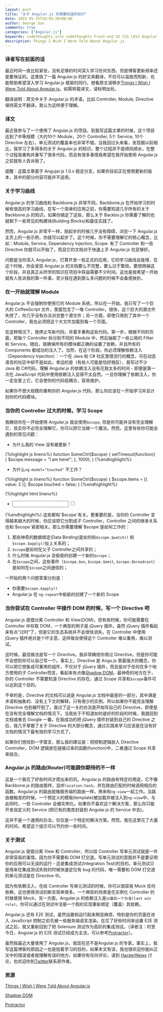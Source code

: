 ```yaml
---
layout: post
title: "关于 Angular.js 你需要知道的知识"
date: 2015-05-15T19:50:20+08:00
author: George Sun
comments: true
categories: ["Angular.js"]
keywords: codethoughts.info codethoughts Front-end UI CSS LESS Angular AngularJS Angular.js Framework
description: Things I Wish I Were Told About Angular.js
---
```


### 译者写在前面的话
最近时间一直比较紧张，没有足够的时间深入学习任何东西，但是博客更新频率还是要保证的。这里挑了一篇 Angular.js 的好文来翻译，不仅可以温故而知新，也能帮助希望深入学习 Angular.js 框架的同行。想看原文请移步[Things I Wish I Were Told About Angular.js](http://ruoyusun.com/2013/05/25/things-i-wish-i-were-told-about-angular-js.html)。如需转载译文，请标明出处。

翻译说明：原文中关于 Angular.js 的术语，比如 Controller, Module, Directive 保持英文不翻译，我认为这样便于理解。

### 译文
最近我参与了一个使用了 Angular.js 的项目。到我写这篇文章的时候，这个项目达到了中等规模（大约10个 Module，20个 Controller, 5个 Service, 10个 Directive 左右），单元测试的覆盖率也非常不错。当我回过头来看，发现跟以前相比，我学习了多得多的关于 Angular.js 的知识。整个过程并不是顺风顺水，在整个过程我重构并重写了很多代码，而且有很多事情我希望在我开始使用 Angular.js 之前就有人告诉我了。

提醒：这篇文章基于 Angujar.js 1.0.x 稳定分支，如果你目前正在使用更新的版本，其中的部分内容可能并不适用。

### 关于学习曲线
Angular.js 的学习曲线和 Backbone.js 非常不同。Backbone.js 在开始学习的时候有很高的学习曲线，在写一个简单的应用之前，你需要知道几乎所有的关于 Backbone.js 的知识。如果你搞定了这些，那么关于 Backbo.js 你需要了解的也就剩下一些常见的构建块(Building Blocks)和最佳实践了。

然而，Angular.js 非常不一样，刚起步的时候几乎没有障碍，浏览一下 Angular.js 主页上的一些示例，你就可以起步了。这个时候，你不需要理解它的核心概念，比如：Module, Service, Dependency Injection, Scope. 有了 Controller 和一些 Directive 你就可以开始了，而且它的文档对于快速上手 Angular.js 也足够好。

问题是当你深入 Angular.js，打算开发一些正式的应用，它的学习曲线会陡增，在这个时候，你会发现 Angular.js 的文档要么不完整，要么过于繁琐。要想跨越这个阶段，并且真正从所学的知识在项目中获益需要不少时间。这也是我希望一开始就有人告诉我的第一件事，至少我在遇到那么多问题的时候不会备感挫折。

### 在一开始就理解 Module
Angular.js 不会强制你使用它的 Module 系统，所以在一开始，我只写了一个巨大的 CoffeeScript 文件，里面包含了一堆 Controller。很快，这个巨大的源文件失控了，你几乎没有办法浏览整个源文件；另一方面，即使只用到了其中一个 Controller，我也必须把这个大文件加载到每一个页面。

在这种情况下，我停止写新代码，并着手重构这些代码。第一步，根据不同的页面，把每个 Controller 拆分到不同的 Module 中，然后抽取了一些公用的 Filter 和 Service。随后，我确保所有的模块都正确的设置了依赖，并且所有的 Components 都成功的注入了。当然，在这个阶段，你必须理解依赖注入（Dependency Injection）：一个在 Java 和 C# 社区里很流行的概念，可在动态语言的社区中却不是如此。幸运的是（有些人可能是恰好相反），我写过不少 Java 和 C#代码，理解 Angular.js 的依赖注入没有花我太多的时间 - 即便是第一次在 JavaScript 代码中使用依赖注入显得不太自然。一旦你理解了依赖注入，你一定会爱上它，它会使你的代码低耦合，容易维护。

如果你不想大规模的重构你的 Angular.js 代码，那么你应该在一开始学习并且计划你的代码模块。

### 当你的 Controller 过大的时候，学习 Scope
我确信你在一开始使用 Angular.js 就会使用`$scope`, 但是你可能并没有完全理解它，其实你不必完全理解它，你可以把它当做一个魔法。然而，这里有些你可能会遇到的常见问题：

* 为什么我的 View 没有被更新？

{%highlight js lineno%}
function SomeCtrl($scope) {
	setTimeout(function() {
		$scope.message = "I am here!";
	}, 1000);
}
{%endhighlight%}

* 为什么`ng-model="touched"` 不工作？

{%highlight js lineno%}
function SomeCtrl($scope) {
	$scope.items = [{ value: 2 }];
	$scope.touched = false;
}
{%endhighlight%}

{%highlight html lineno%}
<ul>
	<li ng-repeat="item in items">
		<input type="text" ng-model="item.value">
		<input type="checkbox" ng-model="touched">
	</li>	
</ul>
{%endhighlight%}
这些都和`$scope`有关。更重要的是，当你的 Controller 变得越来越大的时候，你应该把它分割成子 Controller，Controller 之间的继承关系也和`$scope`紧密相关。那么你需要理解`$scope`是如何工作的：

1. 那些神奇的数据绑定(Data Binding)是如何和`$scope.$watch()` 和 `$scope.$apply()`扯上关系的；
2. `$scope`是如何在父子 Controller之间共享的；
3. 什么时候 Angular.js 会偷偷的创建一个新的`$scope`；
4. 在`$scope`之间，这些事件（`$scope.$on`, `$scope.$emit`, `$scope.$broadcast`）是如何在`$scope`之间通信的；

一开始的两个问题答案分别是：

* 你需要`$scope.$apply()`
* Angular.js 在 `ng-repeat`中偷偷的创建了一个新的 Scope

### 当你尝试在 Controller 中操作 DOM 的时候，写一个 Directive 吧
Angular.js 提倡分离 Controller 和 View(DOM)，但有些时候，你可能需要在 Controller 中存取 DOM，一个典型的例子是 jQuery 插件。虽然 jQuery 插件看起来有点“过时”了，但是它的生态系统并不会很快消失。在 Controller 中使用 jQuery 插件绝对是个坏主意，这样做会使得这个 Controller 难以重用，难以测试。

这时候，最佳做法是写一个 Directive。我非常确信你用过 Directive，但是你可能不会想到你可以自己写一个。事实上，Directive 是 Angu.js 里最强大的概念，你可以把它想象成可重用的组件，不仅对于 jQuery 插件，而且是对于任何在多个地方使用的子 Controller而言，看起来有点像[Shadow DOM](http://www.html5rocks.com/en/tutorials/webcomponents/shadowdom/)。最神奇的地方在于，你的 Controller 不需要知道 Directive 的存在，通过 Scope 共享和`$scope`事件可以达到这个目的。

不幸的是，Directive 的文档可以说是 Angular.js 文档中最差的一部分，其中满是术语和抽象的、没有上下文的解释，只有很少的实例，所以如果你不能完全理解 Directive 也别被吓到了。我过了这一关的办法是开始写自己的 Directive，即使是在没有完全理解文档的情况下。当我处于不知道如何是好的阶段的时候，我就回到文档或者去 Google 一番。在我成功的把 jQuery 插件封装到自己的 Directive 之后，我几乎掌握了关于 Directive 的大部分概念，通过实践来学习应该是在没有好文档的情况下最有效的学习方式了。

如果你们想找到一字箴言，那么我的建议是：把控制逻辑放入 Directive Controller，DOM 逻辑放在链接过来的函数(function)中，二者通过 Scope 共享来结合。

### Angular.js 的路由(Router)可能跟你期待的不一样
这是一个我花了好些时间才爬出来的坑。Angular.js 的路由有特定的用途，它不像 Backbone.js 的路由那样，监听`location.hash`，并在路由匹配的时候调用相应的函数。Angular.js 的路由就像服务端的路由一样，用来和`ng-view`一起工作。当路由被触发的时候，一个预定义的模板(template)被加载并被注入到`ng-view`中，与此同时，一些 Controller 会被实例化。如果你不喜欢这个解决方案，那么你只能开发自定义的 Service (把已有的类库封装到 Angular.js 的 Service 中去)。

这并不是一个通用的办法，仅仅是一个特定的解决方案。然而，我在这里花了大量的时间，希望这个提示可以节约你一些时间。

### 关于测试
Angular.js 提倡分离 View 和 Controller，所以给 Controller 写单元测试就是一件非常容易的事情，因为你不需要和 DOM 打交道。写单元测试的意图并不是要证明你的应用可以无误的运行 - 这是集成测试(Integration Test)的目的。单元测试只是用来在集成测试失败的时候快速定位有 bug 的代码，唯一需要和 DOM 打交道的单元测试是在 Directive 中。

因为有依赖注入，在给 Controller 写单元测试的时候，你可以很容易 Mock 任何依赖，这也使得测试的断言简单很多。一个典型的场景是在实例化 Controller 的时候使用 Mock，另一方面，Angular.js 的依赖注入是`以最后一个为准(last win rule)`，你可以通过在测试中注册一个假的实现重新绑定（覆盖）其依赖。

Angular.js 还有 E2E 测试，虽然设置和运行起来稍显麻烦，特别是你的页面在进入 JavaScript 控制之前先被一些服务端语言渲染。在花了好些时间来设置 E2E 测试之后，我又重新回到了把 Selenium 测试作为高阶的集成测试。（译者注：时至今日，Angular.js 的 E2E 测试已经成为主流，可以参考[Protractor](http://www.html5rocks.com/en/tutorials/webcomponents/shadowdom/)）。

虽然我最近大量使用了 Angular.js，我现在还不是Angular.js 的专家。事实上，我写这篇博客的原因之一也是抱着学习的目的，如果本文有误，我也很欢迎你能纠正文中的错误或者我理解有误的地方。如果你有任何评论，请到 [HackerNews](https://news.ycombinator.com/item?id=5770733) 讨论，也欢迎你到[Twitter](https://twitter.com/insraq)联系原作者。

### 资源
[Things I Wish I Were Told About Angular.js](http://ruoyusun.com/2013/05/25/things-i-wish-i-were-told-about-angular-js.html)

[Shadow DOM](http://www.html5rocks.com/en/tutorials/webcomponents/shadowdom/)

[Protractor](http://www.html5rocks.com/en/tutorials/webcomponents/shadowdom/)






